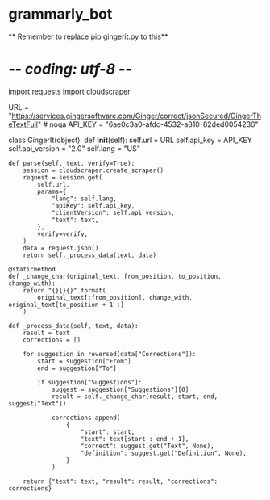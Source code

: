 # grammarly_bot
**
Remember to replace pip gingerit.py to this**

# -*- coding: utf-8 -*-
import requests
import cloudscraper

URL = "https://services.gingersoftware.com/Ginger/correct/jsonSecured/GingerTheTextFull"  # noqa
API_KEY = "6ae0c3a0-afdc-4532-a810-82ded0054236"


class GingerIt(object):
    def __init__(self):
        self.url = URL
        self.api_key = API_KEY
        self.api_version = "2.0"
        self.lang = "US"

    def parse(self, text, verify=True):
        session = cloudscraper.create_scraper()
        request = session.get(
            self.url,
            params={
                "lang": self.lang,
                "apiKey": self.api_key,
                "clientVersion": self.api_version,
                "text": text,
            },
            verify=verify,
        )
        data = request.json()
        return self._process_data(text, data)

    @staticmethod
    def _change_char(original_text, from_position, to_position, change_with):
        return "{}{}{}".format(
            original_text[:from_position], change_with, original_text[to_position + 1 :]
        )

    def _process_data(self, text, data):
        result = text
        corrections = []

        for suggestion in reversed(data["Corrections"]):
            start = suggestion["From"]
            end = suggestion["To"]

            if suggestion["Suggestions"]:
                suggest = suggestion["Suggestions"][0]
                result = self._change_char(result, start, end, suggest["Text"])

                corrections.append(
                    {
                        "start": start,
                        "text": text[start : end + 1],
                        "correct": suggest.get("Text", None),
                        "definition": suggest.get("Definition", None),
                    }
                )

        return {"text": text, "result": result, "corrections": corrections}



